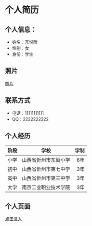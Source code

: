 # 个人简历
## 个人信息：
* 姓名：亢悦昕
* 性别：女
* 身份：学生
## 照片
[照片](https://upload.jianshu.io/users/upload_avatars/2558050/7761b285-2805-4534-9870-ba7dcc7538ec.jpg?imageMogr2/auto-orient/strip|imageView2/1/w/240/h/240)
## 联系方式
* 电话：11111111111
* QQ：2222222222
## 个人经历
阶段|学校|学制
---|:--:|---:
小学|山西省忻州市东街小学|6年
初中|山西省忻州市第七中学|3年
高中|山西省忻州市第三中学|3年
大学|南京工业职业技术学院|3年
## 个人页面
[点击进入](https://www.jianshu.com/u/d99a7dfae9e4?utm_source=desktop&utm_medium=index-users)